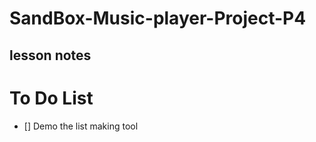 # SandBox-Music-player-Project-P4
lesson notes 
---


# To Do List

- [] Demo the list making tool 
